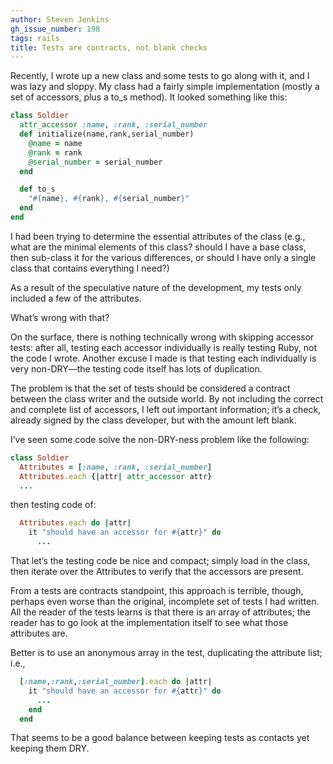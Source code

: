 ```yaml
---
author: Steven Jenkins
gh_issue_number: 198
tags: rails
title: Tests are contracts, not blank checks
---
```




Recently, I wrote up a new class and some tests to go along with it, and I was
lazy and sloppy. My class had a fairly simple implementation (mostly a set of accessors, plus a to_s method). It looked something like this:

```ruby
class Soldier
  attr_accessor :name, :rank, :serial_number
  def initialize(name,rank,serial_number)
    @name = name
    @rank = rank
    @serial_number = serial_number
  end

  def to_s
    "#{name}, #{rank}, #{serial_number}"
  end
end
```

I had been trying to determine the essential attributes of the class (e.g., what are the minimal elements of this class? should I have a base class, then sub-class it for the various differences, or should I have only a single class that contains everything I need?)

As a result of the speculative nature of the development, my tests only included a few of the attributes.

What’s wrong with that?

On the surface, there is nothing technically wrong with skipping accessor tests: after all, testing each accessor individually is really testing Ruby, not the code I wrote. Another excuse I made is that testing each individually is very non-DRY—​the testing code itself has lots of duplication.

The problem is that the set of tests should be considered a contract between the class writer and the outside world. By not including the correct and complete list of accessors, I left out important information; it’s a check, already signed by the class developer, but with the amount left blank.

I’ve seen some code solve the non-DRY-ness problem like the following:

```ruby
class Soldier
  Attributes = [:name, :rank, :serial_number]
  Attributes.each {|attr| attr_accessor attr}
  ...
```

then testing code of:

```ruby
  Attributes.each do |attr|
    it "should have an accessor for #{attr}" do
      ...
```

That let’s the testing code be nice and compact; simply load in the class, then iterate over the Attributes to verify that the accessors are present.

From a tests are contracts standpoint, this approach is terrible, though, perhaps even worse than the original, incomplete set of tests I had written. All the reader of the tests learns is that there is an array of attributes; the reader has to go look at the implementation itself to see what those attributes are.

Better is to use an anonymous array in the test, duplicating the attribute list; i.e.,

```ruby
  [:name,:rank,:serial_number].each do |attr|
    it "should have an accessor for #{attr}" do
      ...
    end
  end
```

That seems to be a good balance between keeping tests as contacts yet keeping them DRY.


